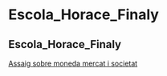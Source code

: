 # Escola_Horace_Finaly
Escola_Horace_Finaly
---
[Assaig sobre moneda mercat i societat](./Assaig_sobre_moneda_mercat_i_societat/Assaig_sobre_moneda_mercat_i_societat.md)
